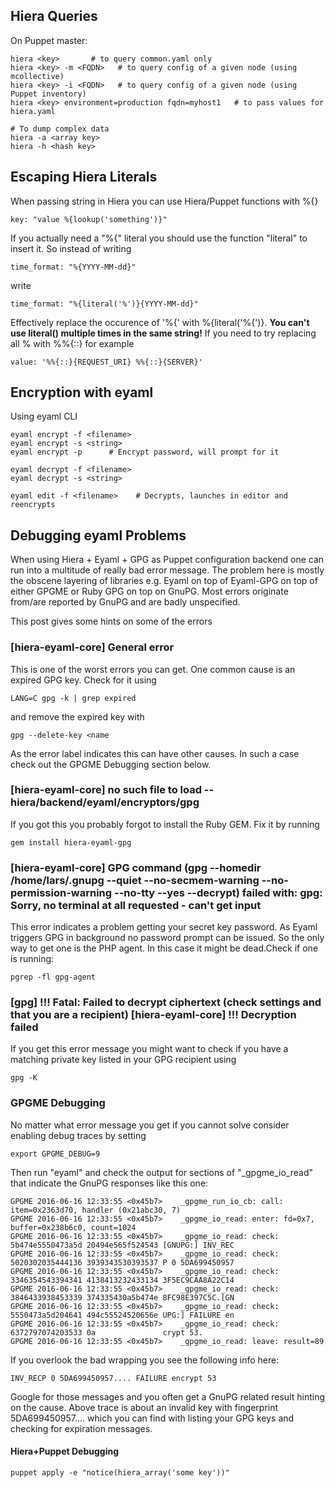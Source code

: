 ## Hiera Queries

On Puppet master:

    hiera <key>       # to query common.yaml only
    hiera <key> -m <FQDN>   # to query config of a given node (using mcollective)
    hiera <key> -i <FQDN>   # to query config of a given node (using Puppet inventory)
    hiera <key> environment=production fqdn=myhost1   # to pass values for hiera.yaml

    # To dump complex data
    hiera -a <array key>
    hiera -h <hash key>
    
## Escaping Hiera Literals

When passing string in Hiera you can use Hiera/Puppet functions with %{}

    key: "value %{lookup('something')}"
    
If you actually need a "%{" literal you should use the function "literal" to insert it. So instead of writing

    time_format: "%{YYYY-MM-dd}"
    
write

    time_format: "%{literal('%')}{YYYY-MM-dd}"

Effectively replace the occurence of '%{' with %{literal('%{')}. **You can't use literal() multiple times 
in the same string!** If you need to try replacing all % with %%{::} for example

    value: '%%{::}{REQUEST_URI} %%{::}{SERVER}'

## Encryption with eyaml

Using eyaml CLI

    eyaml encrypt -f <filename>
    eyaml encrypt -s <string>
    eyaml encrypt -p      # Encrypt password, will prompt for it

    eyaml decrypt -f <filename>
    eyaml decrypt -s <string>

    eyaml edit -f <filename>    # Decrypts, launches in editor and reencrypts

## Debugging eyaml Problems

When using Hiera + Eyaml + GPG as Puppet configuration backend one can run into a multitude of really bad error message. The problem here is mostly the obscene layering of libraries e.g. Eyaml on top of Eyaml-GPG on top of either GPGME or Ruby GPG on top on GnuPG. Most errors originate from/are reported by GnuPG and are badly unspecified.

This post gives some hints on some of the errors

### [hiera-eyaml-core] General error

This is one of the worst errors you can get. One common cause is an expired GPG key. Check for it using

    LANG=C gpg -k | grep expired

and remove the expired key with

    gpg --delete-key <name

As the error label indicates this can have other causes. In such a case check out the GPGME Debugging section below.

### [hiera-eyaml-core] no such file to load -- hiera/backend/eyaml/encryptors/gpg

If you got this you probably forgot to install the Ruby GEM. Fix it by running

    gem install hiera-eyaml-gpg

### [hiera-eyaml-core] GPG command (gpg --homedir /home/lars/.gnupg --quiet --no-secmem-warning --no-permission-warning --no-tty --yes --decrypt) failed with: gpg: Sorry, no terminal at all requested - can't get input

This error indicates a problem getting your secret key password. As Eyaml triggers GPG in background no password prompt can be issued. So the only way to get one is the PHP agent. In this case it might be dead.Check if one is running:

    pgrep -fl gpg-agent

### [gpg] !!! Fatal: Failed to decrypt ciphertext (check settings and that you are a recipient) [hiera-eyaml-core] !!! Decryption failed

If you get this error message you might want to check if you have a matching private key listed in your GPG recipient using

    gpg -K

### GPGME Debugging

No matter what error message you get if you cannot solve consider enabling debug traces by setting

    export GPGME_DEBUG=9

Then run "eyaml" and check the output for sections of "_gpgme_io_read" that indicate the GnuPG responses like this one:

    GPGME 2016-06-16 12:33:55 <0x45b7>    _gpgme_run_io_cb: call: item=0x2363d70, handler (0x21abc30, 7)
    GPGME 2016-06-16 12:33:55 <0x45b7>    _gpgme_io_read: enter: fd=0x7, buffer=0x238b6c0, count=1024
    GPGME 2016-06-16 12:33:55 <0x45b7>    _gpgme_io_read: check: 5b474e5550473a5d 20494e565f524543 [GNUPG:] INV_REC
    GPGME 2016-06-16 12:33:55 <0x45b7>    _gpgme_io_read: check: 5020302035444136 3939343530393537 P 0 5DA699450957
    GPGME 2016-06-16 12:33:55 <0x45b7>    _gpgme_io_read: check: 3346354543394341 4138413232433134 3F5EC9CAA8A22C14
    GPGME 2016-06-16 12:33:55 <0x45b7>    _gpgme_io_read: check: 3846433938453339 374335430a5b474e 8FC98E397C5C.[GN
    GPGME 2016-06-16 12:33:55 <0x45b7>    _gpgme_io_read: check: 5550473a5d204641 494c55524520656e UPG:] FAILURE en
    GPGME 2016-06-16 12:33:55 <0x45b7>    _gpgme_io_read: check: 6372797074203533 0a               crypt 53.
    GPGME 2016-06-16 12:33:55 <0x45b7>    _gpgme_io_read: leave: result=89

If you overlook the bad wrapping you see the following info here:

    INV_RECP 0 5DA699450957.... FAILURE encrypt 53

Google for those messages and you often get a GnuPG related result hinting on the cause. Above trace is about an invalid key with fingerprint 5DA699450957.... which you can find with listing your GPG keys and checking for expiration messages. 

#### Hiera+Puppet Debugging

    puppet apply -e "notice(hiera_array('some key'))"
